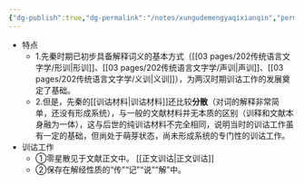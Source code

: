 ```yaml
---
{"dg-publish":true,"dg-permalink":"/notes/xungudemengyaqixianqin","permalink":"/notes/xungudemengyaqixianqin/","tags":["语言学"],"created":"2024-11-30T21:02:49.295+08:00","updated":"2025-03-02T20:10:50.575+08:00"}
---
```


- 特点
	- 1.先秦时期已初步具备解释词义的基本方式（[[03 pages/202传统语言文字学/形训\|形训]]、[[03 pages/202传统语言文字学/声训\|声训]]、[[03 pages/202传统语言文字学/义训\|义训]]），为两汉时期训诂工作的发展奠定了基础。
	- 2.但是，先秦的[[训诂材料\|训诂材料]]还比较**分散**（对词的解释非常简单，还没有形成系统），与一般的文献材料并无本质的区别（训释和文献本身融为一体），这与后世的纯训诂材料不完全相同，说明当时的训诂工作虽有一定的基础，但尚处于萌芽状态，尚未形成系统的专门性的训诂工作。
- 训诂工作
	- ①零星散见于文献正文中。 [[正文训诂\|正文训诂]]
	- ②保存在解经性质的“传”“记”“说”“解”中。